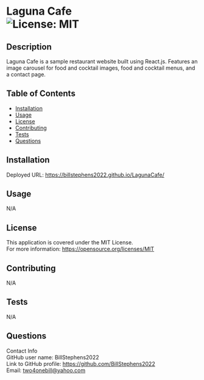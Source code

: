# Laguna Cafe<br>![License: MIT](https://img.shields.io/badge/License-MIT-yellow.svg)

  ## Description

  Laguna Cafe is a sample restaurant website built using React.js.  Features an image carousel for food and cocktail images, food and cocktail menus, and a contact page.
  
  ## Table of Contents
  
  - [Installation](#installation)
  - [Usage](#usage)
  - [License](#license)
  - [Contributing](#contributing)
  - [Tests](#tests)
  - [Questions](#questions)
  
  ## Installation
  
  Deployed URL:  https://billstephens2022.github.io/LagunaCafe/
  
  ## Usage
  
  N/A

  ## License
This application is covered under the MIT License.
<br>For more information: https://opensource.org/licenses/MIT
  
  ## Contributing
  N/A
  
  ## Tests
  N/A

  ## Questions
  Contact Info<br>
  GitHub user name: BillStephens2022<br>
  Link to GitHub profile: https://github.com/BillStephens2022<br>
  Email: two4onebill@yahoo.com
